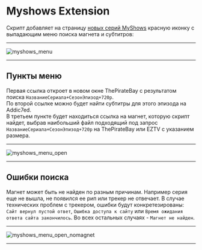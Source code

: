 # Myshows Extension
Скрипт добавляет на страницу [новых серий MyShows](https://myshows.me/profile/) красную иконку с выпадающим меню поиска магнета и субтитров:
___
![myshows_menu](https://user-images.githubusercontent.com/7706408/31384360-54e62244-adc7-11e7-9449-3b6fc76957ed.png)
___
## Пункты меню
Первая ссылка откроет в новом окне ThePirateBay с результатом поиска `НазваниеСериала+СезонЭпизод+720р`.<br>
По второй ссылке можно будет найти субтитры для этого эпизода на Аddic7ed.<br>
В третьем пункте будет находиться ссылка на магнет, которую скрипт найдет, выбрав наибольший файл подходящий под запрос `НазваниеСериала+СезонЭпизод+720р` на ThePirateBay или EZTV с указанием размера. 
___
![myshows_menu_open](https://user-images.githubusercontent.com/7706408/31384385-741b32c6-adc7-11e7-9b31-84e4ba6c46db.png)
___
## Ошибки поиска
Магнет может быть не найден по разным причинам. Например серия еще не вышла, не появился ее рип или трекер не отвечает. В случае технических проблем с трекером, ошибки будут конкретезированы: `Сайт вернул пустой ответ`, `Ошибка доступа к сайту` или `Время ожидания ответа сайта закончилось`. 
Во всех остальных случаях - `Магнет не найден`.
___
![myshows_menu_open_nomagnet](https://user-images.githubusercontent.com/7706408/31384395-7b95fed2-adc7-11e7-9ca2-5e4b971626ec.png)
___
